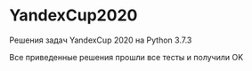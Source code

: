 # YandexCup2020
Решения задач YandexCup 2020 на Python 3.7.3

Все приведенные решения прошли все тесты и получили OK
